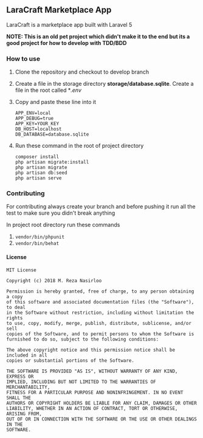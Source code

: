 ## LaraCraft Marketplace App

LaraCraft is a marketplace app built with Laravel 5

**NOTE: This is an old pet project which didn't make it to the end but its a good project for how to develop with TDD/BDD**

### How to use
1. Clone the repository and checkout to develop branch

2. Create a file in the storage directory **storage/database.sqlite**. Create a file in the root called **.env*

 1. Copy and paste these line into it

    ```
    APP_ENV=local
    APP_DEBUG=true
    APP_KEY=YOUR_KEY
    DB_HOST=localhost
    DB_DATABASE=database.sqlite
    ```

4. Run these command in the root of project directory

    ```
    composer install
    php artisan migrate:install
    php artisan migrate
    php artisan db:seed
    php artisan serve
    ```


### Contributing

For contributing always create your branch and before pushing it run all the test to make sure you didn't break anything

In project root directory run these commands

1. ```vendor/bin/phpunit```
2. ```vendor/bin/behat```

#### License
```
MIT License

Copyright (c) 2018 M. Reza Nasirloo

Permission is hereby granted, free of charge, to any person obtaining a copy
of this software and associated documentation files (the "Software"), to deal
in the Software without restriction, including without limitation the rights
to use, copy, modify, merge, publish, distribute, sublicense, and/or sell
copies of the Software, and to permit persons to whom the Software is
furnished to do so, subject to the following conditions:

The above copyright notice and this permission notice shall be included in all
copies or substantial portions of the Software.

THE SOFTWARE IS PROVIDED "AS IS", WITHOUT WARRANTY OF ANY KIND, EXPRESS OR
IMPLIED, INCLUDING BUT NOT LIMITED TO THE WARRANTIES OF MERCHANTABILITY,
FITNESS FOR A PARTICULAR PURPOSE AND NONINFRINGEMENT. IN NO EVENT SHALL THE
AUTHORS OR COPYRIGHT HOLDERS BE LIABLE FOR ANY CLAIM, DAMAGES OR OTHER
LIABILITY, WHETHER IN AN ACTION OF CONTRACT, TORT OR OTHERWISE, ARISING FROM,
OUT OF OR IN CONNECTION WITH THE SOFTWARE OR THE USE OR OTHER DEALINGS IN THE
SOFTWARE.
```